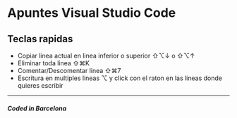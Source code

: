 # Apuntes Visual Studio Code  

## Teclas rapidas

- Copiar linea actual en linea inferior o superior ⇧⌥↓ o ⇧⌥↑  
- Eliminar toda linea ⇧⌘K  
- Comentar/Descomentar linea ⇧⌘7  
- Escritura en multiples lineas ⌥ y click con el raton en las lineas donde quieres escribir  

---

##### Coded in Barcelona

<!-- 
⇧⌥
⇧⌘
↓
↑
-->  
